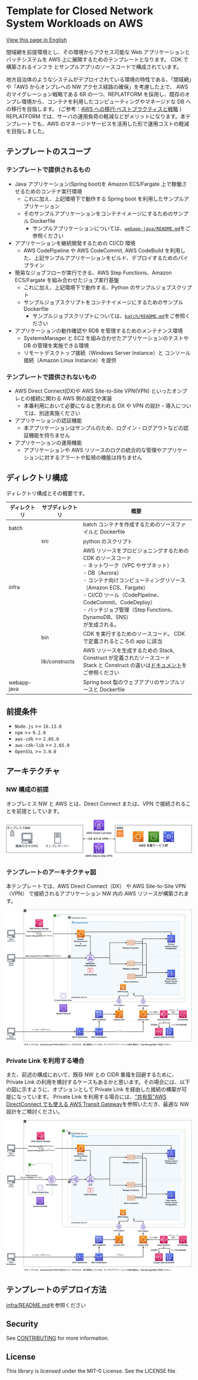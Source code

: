 # Template for Closed Network System Workloads on AWS

[View this page in English](./README.md)

閉域網を前提環境とし、その環境からアクセス可能な Web アプリケーションとバッチシステムを AWS 上に展開するためのテンプレートとなります。
CDK で構築されるインフラ とサンプルアプリのソースコードで構成されています。

地方自治体のようなシステムがデプロイされている環境の特性である、「閉域網」や「AWS からオンプレへの NW アクセス経路の確保」を考慮した上で、
AWS のマイグレーション戦略である 6R の一つ、REPLATFORM を採用し、既存のオンプレ環境から、コンテナを利用したコンピューティングやマネージドな DB への移行を目指します。
(ご参考：[AWS への移行:ベストプラクティスと戦略](https://pages.awscloud.com/rs/112-TZM-766/images/Migrating-to-AWS_Best-Practices-and-Strategies_eBook.pdf)
)
REPLATFORM では、サーバの運用負荷の軽減などがメリットになります。本テンプレートでも、AWS のマネージドサービスを活用した形で運用コストの軽減を目指しました。

## テンプレートのスコープ

### テンプレートで提供されるもの

- Java アプリケーション(Spring boot)を Amazon ECS/Fargate 上で稼働させるためのコンテナ実行環境
  - これに加え、上記環境下で動作する Spring boot を利用したサンプルアプリケーション
  - そのサンプルアプリケーションをコンテナイメージにするためのサンプル Dockerfile
    - サンプルアプリケーションについては、[`webapp-java/README.md`](../webapp-java/README_ja.md)をご参照ください
- アプリケーションを継続開発するための CI/CD 環境
  - AWS CodePipeline や AWS CodeCommit, AWS CodeBuild を利用した、上記サンプルアプリケーションをビルド、デプロイするためのパイプライン
- 簡易なジョブフローが実行できる、AWS Step Functions、Amazon ECS/Fargate を組み合わせたジョブ実行基盤
  - これに加え、上記環境下で動作する、Python のサンプルジョブスクリプト
  - サンプルジョブスクリプトをコンテナイメージにするためのサンプル Dockerfile
    - サンプルジョブスクリプトについては、[`batch/README.md`](../batch/README_ja.md)をご参照ください
- アプリケーションの動作確認や RDB を管理するためのメンテナンス環境
  - SystemsManager と EC2 を組み合わせたアプリケーションのテストや DB の管理を実施できる環境
  - リモートデスクトップ接続（Windows Server Instance）と コンソール接続（Amazon Linux Instance）を提供

### テンプレートで提供されないもの

- AWS Direct Connect(DX)や AWS Site-to-Site VPN(VPN) といったオンプレとの接続に関わる AWS 側の設定や実装
  - 本番利用において必要になると思われる DX や VPN の設計・導入については、別途実施ください
- アプリケーションの認証機能
  - 本アプリケーションはサンプルのため、ログイン・ログアウトなどの認証機能を持ちません
- アプリケーションの運用機能
  - アプリケーションや AWS リソースのログの統合的な管理やアプリケーションに対するアラートや監視の機能は持ちません

## ディレクトリ構成

ディレクトリ構成とその概要です。

| ディレクトリ | サブディレクトリ | 概要                                                                                                                                                                                                                                                                                                                         |
| ------------ | ---------------- | ---------------------------------------------------------------------------------------------------------------------------------------------------------------------------------------------------------------------------------------------------------------------------------------------------------------------------- |
| batch        |                  | batch コンテナを作成するためのソースファイルと Dockerfile                                                                                                                                                                                                                                                                    |
|              | src              | python のスクリプト                                                                                                                                                                                                                                                                                                          |
| infra        |                  | AWS リソースをプロビジョニングするための CDK のソースコード<br> - ネットワーク（VPC やサブネット）<br>- DB（Aurora）<br> - コンテナ向けコンピューティングリソース（Amazon ECS、Fargate）<br>- CI/CD ツール（CodePipeline、CodeCommit、CodeDeploy）<br> - バッチジョブ管理（Step Functions、DynamoDB、SNS）<br>が生成される。 |
|              | bin              | CDK を実行するためのソースコード。 CDK で定義されるところの app に該当                                                                                                                                                                                                                                                       |
|              | lib/constructs   | AWS リソースを生成するための Stack, Construct が定義されたソースコード<br>Stack と Construct の違いは[ドキュメント](https://docs.aws.amazon.com/ja_jp/cdk/v2/guide/core_concepts.html)をご参照ください                                                                                                                       |
| webapp-java  |                  | Spring boot 製のウェブアプリのサンプルソースと Dockerfile                                                                                                                                                                                                                                                                    |

## 前提条件

- `Node.js` >= `16.13.0`
- `npm` >= `9.2.0`
- `aws-cdk` >= `2.65.0`
- `aws-cdk-lib` >= `2.65.0`
- `OpenSSL` >= `3.0.8`

## アーキテクチャ

### NW 構成の前提

オンプレミス NW と AWS とは、Direct Connect または、VPN で接続されることを前提としています。

![接続方式概要図](./docs/images/prerequirsite_ja.png)

### テンプレートのアーキテクチャ図

本テンプレートでは、AWS Direct Connect（DX） や AWS Site-to-Site VPN（VPN） で接続されるアプリケーション NW 内の AWS リソースが構築されます。

![アーキテクチャ図](./docs/images/template_architecture_ja.png)

### Private Link を利用する場合

また、前述の構成において、既存 NW との CIDR 重複を回避するために、Private Link の利用を検討するケースもあるかと思います。その場合には、以下の図に示すように、オプションとして Private Link を経由した接続の構築が可能になっています。
Private Link を利用する場合には、[“共有型”AWS DirectConnect でも使える AWS Transit Gateway](https://aws.amazon.com/jp/blogs/news/aws-transit-gateway-with-shared-directconnect/)を参照いただき、最適な NW 設計をご検討ください。

![Private Link Version](./docs/images/template_architecture_privatelink_ja.png)

## テンプレートのデプロイ方法

[infra/README.md](./infra/README_ja.md)を参照ください

## Security

See [CONTRIBUTING](CONTRIBUTING.md#Security-issue-notifications) for more information.

## License

This library is licensed under the MIT-0 License. See the LICENSE file.
